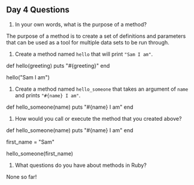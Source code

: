 ## Day 4 Questions

1. In your own words, what is the purpose of a method?

The purpose of a method is to create a set of definitions and parameters that can be used as a tool for multiple data sets to be run through.

1. Create a method named `hello` that will print `"Sam I am"`.

def hello(greeting)
  puts "#{greeting}"
end

hello("Sam I am")

1. Create a method named `hello_someone` that takes an argument of `name` and prints `"#{name} I am"`.

def hello_someone(name)
  puts "#{name} I am"
end

1. How would you call or execute the method that you created above?

def hello_someone(name)
  puts "#{name} I am"
end

first_name = "Sam"

hello_someone(first_name)

1. What questions do you have about methods in Ruby?

None so far!
